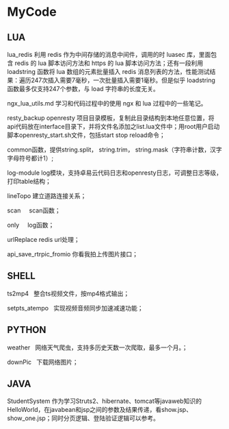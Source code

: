 # MyCode

## LUA

lua_redis   利用 redis 作为中间存储的消息中间件，调用的时 luasec 库，里面包含 redis 的 lua 脚本访问方法和 https 的 lua 脚本访问方法；还有一段利用 loadstring 函数将 lua 数组的元素批量插入 redis 消息列表的方法，性能测试结果：遍历247次插入需要7毫秒，一次批量插入需要1毫秒。但是似乎 loadstring 函数最多仅支持247个参数，与 load 字符串的长度无关。

ngx_lua_utils.md    学习和代码过程中的使用 ngx 和 lua 过程中的一些笔记。

resty_backup    openresty 项目目录模板，复制此目录结构到本地任意位置，将api代码放在interface目录下，并将文件名添加之list.lua文件中；用root用户启动脚本openresty_start.sh文件，包括start stop reload命令；

common函数，提供string.split， string.trim， string.mask（字符串计数，汉字字母符号都计1）;

log-module  log模块，支持卓易云代码日志和openresty日志，可调整日志等级，打印table结构；

lineTopo  建立道路连接关系；

scan      scan函数；

only      log函数；

urlReplace  redis url处理；

api_save_rtrpic_fromio  你看我拍上传图片接口；

## SHELL

ts2mp4    整合ts视频文件，按mp4格式输出；

setpts_atempo   实现视频音频同步加速减速功能；

## PYTHON

weather   网络天气爬虫，支持多历史天数一次爬取，最多一个月。；

downPic   下载网络图片；

## JAVA

StudentSystem 作为学习Struts2、hibernate、tomcat等javaweb知识的HelloWorld，在javabean和jsp之间的参数及结果传递，看show.jsp、show_one.jsp；同时分页逻辑、登陆验证逻辑可以参考。
